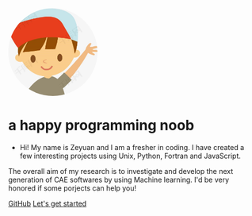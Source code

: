<img width="180px" style="border-radius: 50%" bor src="boy.jfif">

# a happy programming noob

- Hi! My name is Zeyuan and I am a fresher in coding. I have created a few interesting projects using Unix, Python, Fortran and JavaScript. 

The overall aim of my research is to investigate and develop the next generation of CAE softwares by using Machine learning. I'd be very honored if some porjects can help you!

<!-- [![stars](https://badgen.net/github/stars/Q-Angelo/Nodejs-Roadmap?icon=github&color=4ab8a1)](https://github.com/Q-Angelo/Nodejs-Roadmap) [![forks](https://badgen.net/github/forks/Q-Angelo/Nodejs-Roadmap?icon=github&color=4ab8a1)](https://github.com/Q-Angelo/Nodejs-Roadmap) -->

[GitHub](<https://github.com/leoxiaoyuan?tab=repositories>)
[Let's get started](?id=使用方法)

